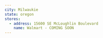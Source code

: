 ```yaml
---
city: Milwaukie
state: oregon
stores:
  - address: 15600 SE McLoughlin Boulevard
    name: Walmart - COMING SOON
---
```

